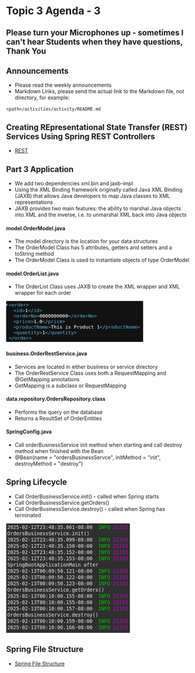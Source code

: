 # Topic 3 Agenda - 3

## Please turn your Microphones up - sometimes I can't hear Students when they have questions, Thank You

## Announcements

- Please read the weekly announcements
- Markdown Links, please send the actual link to the Markdown file, not directory, for example:  

```
<path>/activities/activity/README.md
```

## Creating REpresentational State Transfer (REST) Services Using Spring REST Controllers

- [REST](https://gitlab.com/bobby.estey/wikibob/-/blob/master/docs/rest/README.md?ref_type=heads)

## Part 3 Application

- We add two dependencies xml.bin and jaxb-impl 
- Using the XML Binding framework originally called Java XML Binding (JAXB) that allows Java developers to map Java classes to XML representations
- JAXB provides two main features: the ability to marshal Java objects into XML and the inverse, i.e. to unmarshal XML back into Java objects

#### model.OrderModel.java 

- The model directory is the location for your data structures
- The OrderModel Class has 5 attributes, getters and setters and a toString method
- The OrderModel Class is used to instantiate objects of type OrderModel

#### model.OrderList.java

- The OrderList Class uses JAXB to create the <orders> XML wrapper and <order> XML wrapper for each order

![XML](xml.png)

#### business.OrderRestService.java 

- Services are located in either business or service directory
- The OrderRestService Class uses both a RequestMapping and @GetMapping annotations
- GetMapping is a subclass or RequestMapping

#### data.repository.OrdersRepository.class

- Performs the query on the database
- Returns a ResultSet of OrderEntities

#### SpringConfig.java

- Call orderBusinessService init method when starting and call destroy method when finished with the Bean
- @Bean(name = "ordersBusinessServce", initMethod = "init", destroyMethod = "destroy")

## Spring Lifecycle

- Call OrderBusinessService.init() - called when Spring starts
- Call OrderBusinessService.getOrders()
- Call OrderBusinessService.destroy() - called when Spring has terminated

![Spring Lifecycle](springLifecycle.png)

## Spring File Structure

- [Spring File Structure](https://gitlab.com/bobby.estey/wikibob/-/blob/master/docs/spring/framework/README.md#file-layout)
